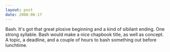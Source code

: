 ```yaml
---
layout: post
date: 2008-06-17
--- 
```


Bash. It's got that great plosive beginning and a kind of sibilant ending. One strong syllable. Bash would make a nice chapbook title, as well as concept. A topic, a deadline, and a couple of hours to bash something out before lunchtime.
